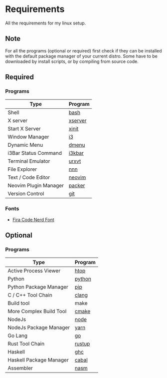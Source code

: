 # Requirements
All the requirements for my linux setup.

## Note
For all the programs (optional or required) first check if they can be installed with the default package manager of your current distro. Some have to be downloaded by install scripts, or by compiling from source code.

## Required
### Programs
| Type                    | Program                                                  |
| ----------------------- | -------------------------------------------------------- |
| Shell                   | [bash](https://www.gnu.org/software/bash)                |
| X server                | [xserver](https://www.x.org/wiki/ModuleComponentList)    |
| Start X Server          | [xinit](https://www.x.org/wiki/ModuleComponentList)      |
| Window Manager          | [i3](https://i3wm.org)                                   |
| Dynamic Menu            | [dmenu](https://tools.suckless.org/dmenu)                |
| i3Bar Status Command    | [i3kbar](https://github.com/arpitchakladar/i3kbar)       |
| Terminal Emulator       | [urxvt](https://github.com/exg/rxvt-unicode)             |
| File Explorer           | [nnn](https://github.com/jarun/nnn)                      |
| Text / Code Editor      | [neovim](https://neovim.io)                              |
| Neovim Plugin Manager   | [packer](https://github.com/wbthomason/packer.nvim)      |
| Version Control         | [git](https://git-scm.com)                               |

### Fonts
 - [Fira Code Nerd Font](https://www.nerdfonts.com)

## Optional
### Programs
| Type                    | Program                                                  |
| ----------------------- | -------------------------------------------------------- |
| Active Process Viewer   | [htop](https://htop.dev)                                 |
| Python                  | [python](https://www.python.org)                         |
| Python Package Manager  | [pip](https://pip.pypa.io/en/stable/installation)        |
| C / C++ Tool Chain      | [clang](https://releases.llvm.org/download.html)         |
| Build tool              | make                                                     |
| More Complex Build Tool | [cmake](https://cmake.org/download)                      |
| NodeJs                  | [node](https://nodejs.org/en)                            |
| NodeJs Package Manager  | [yarn](https://classic.yarnpkg.com/lang/en/docs/install) |
| Go Lang                 | [go](https://go.dev)                                     |
| Rust Tool Chain         | [rustup](https://www.rust-lang.org/tools/install)        |
| Haskell                 | [ghc](https://www.haskell.org/ghc)                       |
| Haskell Package Manager | [cabal](https://www.haskell.org/cabal)                   |
| Assembler               | [nasm](https://www.nasm.us)                              |
